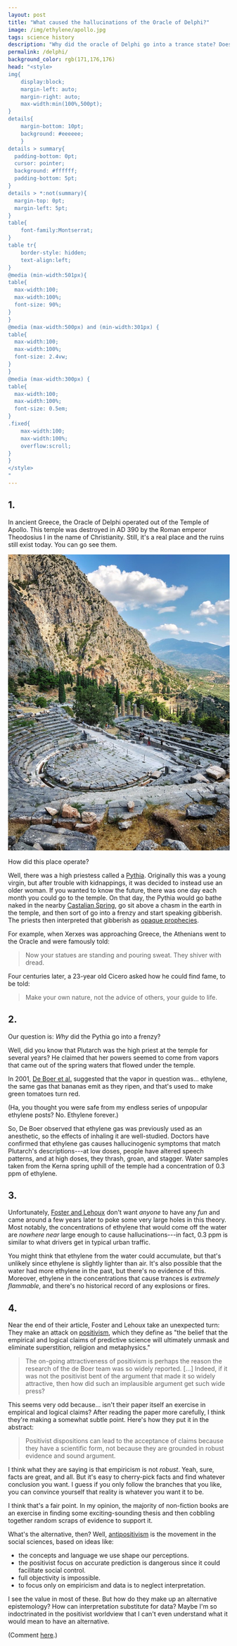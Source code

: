 ```yaml
---
layout: post
title: "What caused the hallucinations of the Oracle of Delphi?"
image: /img/ethylene/apollo.jpg
tags: science history
description: "Why did the oracle of Delphi go into a trance state? Does it have anything to do with ethylene?"
permalink: /delphi/
background_color: rgb(171,176,176)
head: "<style>
img{
    display:block;
    margin-left: auto;
    margin-right: auto;
    max-width:min(100%,500pt);
}
details{
    margin-bottom: 10pt;
    background: #eeeeee;
    }
details > summary{
  padding-bottom: 0pt;
  cursor: pointer;
  background: #ffffff;
  padding-bottom: 5pt;
}
details > *:not(summary){
  margin-top: 0pt;
  margin-left: 5pt;
}
table{
    font-family:Montserrat;
}
table tr{
    border-style: hidden;
    text-align:left;
}
@media (min-width:501px){
table{
  max-width:100;
  max-width:100%;
  font-size: 90%;
}
}
@media (max-width:500px) and (min-width:301px) {
table{
  max-width:100;
  max-width:100%;
  font-size: 2.4vw;
}
}
@media (max-width:300px) {
table{
  max-width:100;
  max-width:100%;
  font-size: 0.5em;
}
.fixed{
    max-width:100;
    max-width:100%;
    overflow:scroll;
}
}
</style>
"
---
```


## 1.

In ancient Greece, the Oracle of Delphi operated out of the Temple of Apollo. This temple was destroyed in AD 390 by the Roman emperor Theodosius I in the name of Christianity. Still, it's a real place and the ruins still exist today. You can go see them.

![temple of Apollo](/img/ethylene/temple-of-apollo.jpg)

How did this place operate?

Well, there was a high priestess called a [Pythia](https://en.wikipedia.org/wiki/Pythia). Originally this was a young virgin, but after trouble with kidnappings, it was decided to instead use an older woman. If you wanted to know the future, there was one day each month you could go to the temple. On that day, the Pythia would go bathe naked in the nearby [Castalian Spring](https://en.wikipedia.org/wiki/Castalian_Spring), go sit above a chasm in the earth in the temple, and then sort of go into a frenzy and start speaking gibberish. The priests then interpreted that gibberish as [opaque prophecies](https://en.wikipedia.org/wiki/List_of_oracular_statements_from_Delphi).

For example, when Xerxes was approaching Greece, the Athenians went to the Oracle and were famously told:

> Now your statues are standing and pouring sweat. They shiver with dread.

Four centuries later, a 23-year old Cicero asked how he could find fame, to be told:

>  Make your own nature, not the advice of others, your guide to life.

## 2.

Our question is: *Why* did the Pythia go into a frenzy?

Well, did you know that Plutarch was the high priest at the temple for several years? He claimed that her powers seemed to come from vapors that came out of the spring waters that flowed under the temple.

In 2001, [De Boer et al.](https://doi.org/10.1130%2F0091-7613%282001%29029%3C0707%3ANEFTGO%3E2.0.CO%3B2) suggested that the vapor in question was... ethylene, the same gas that bananas emit as they ripen, and that's used to make green tomatoes turn red.

(Ha, you thought you were safe from my endless series of unpopular ethylene posts? No. Ethylene forever.)

So, De Boer observed that ethylene gas was previously used as an anesthetic, so the effects of inhaling it are well-studied. Doctors have confirmed that ethylene gas causes hallucinogenic symptoms that match Plutarch's descriptions---at low doses, people have altered speech patterns, and at high doses, they thrash, groan, and stagger. Water samples taken from the Kerna spring uphill of the temple had a concentration of 0.3 ppm of ethylene.

## 3.

Unfortunately, [Foster and Lehoux](https://doi.org/10.1080/15563650601120800) don't want *anyone* to have any *fun* and came around a few years later to poke some very large holes in this theory. Most notably, the concentrations of ethylene that would come off the water are *nowhere near* large enough to cause hallucinations---in fact, 0.3 ppm is similar to what drivers get in typical urban traffic. 

You might think that ethylene from the water could accumulate, but that's unlikely since ethylene is slightly lighter than air. It's also possible that the water had more ethylene in the past, but there's no evidence of this. Moreover, ethylene in the concentrations that cause trances is *extremely flammable*, and there's no historical record of any explosions or fires.

## 4.

Near the end of their article, Foster and Lehoux take an unexpected turn: They make an attack on [positivism](https://en.wikipedia.org/wiki/Positivism), which they define as "the belief that the empirical and logical claims of predictive science will ultimately unmask and eliminate superstition, religion and metaphysics."

> The on-going attractiveness of positivism is perhaps the reason the research of the de Boer team was so widely reported. [...] Indeed, if it was not the positivist bent of the argument that made it so widely attractive, then how did such an implausible argument get such wide press?

This seems very odd because... isn't their paper itself an exercise in empirical and logical claims? After reading the paper more carefully, I think they're making a somewhat subtle point. Here's how they put it in the abstract:

> Positivist dispositions can lead to the acceptance of claims because they have a scientific form, not because they are grounded in robust evidence and sound argument.

I think what they are saying is that empiricism is not *robust*. Yeah, sure, facts are great, and all. But it's easy to cherry-pick facts and find whatever conclusion you want. I guess if you only follow the branches that you like, you can convince yourself that reality is whatever you want it to be.

I think that's a fair point. In my opinion, the majority of non-fiction books are an exercise in finding some exciting-sounding thesis and then cobbling together random scraps of evidence to support it.

What's the alternative, then? Well, [antipositivism](https://en.wikipedia.org/wiki/Antipositivism) is the movement in the social sciences, based on ideas like:

* the concepts and language we use shape our perceptions.
* the positivist focus on accurate prediction is dangerous since it could facilitate social control.
* full objectivity is impossible.
* to focus only on empiricism and data is to neglect interpretation.

I see the value in most of these. But how do they make up an alternative epistemology? How can interpretation substitute for data? Maybe I'm so indoctrinated in the positivist worldview that I can't even understand what it would mean to have an alternative.

(Comment [here](https://old.reddit.com/r/dynomight/comments/v12kzf/what_caused_the_hallucinations_of_the_oracle_of/).)